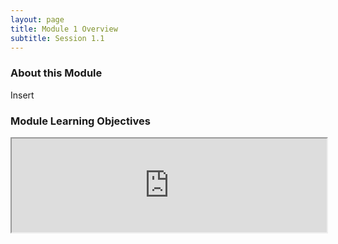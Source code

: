```yaml
---
layout: page
title: Module 1 Overview 
subtitle: Session 1.1
---
```


### About this Module

Insert

### Module Learning Objectives
<iframe width="100%" src="https://docs.google.com/spreadsheets/d/1JMweua7_Thpbejroztattu90uGWE3Pfas0pssPQj_3w/pubhtml?widget=true&amp;headers=false"></iframe>